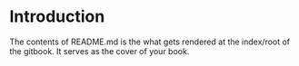 # Introduction

The contents of README.md is the what gets rendered at the index/root of the gitbook. It serves as the cover of your book.